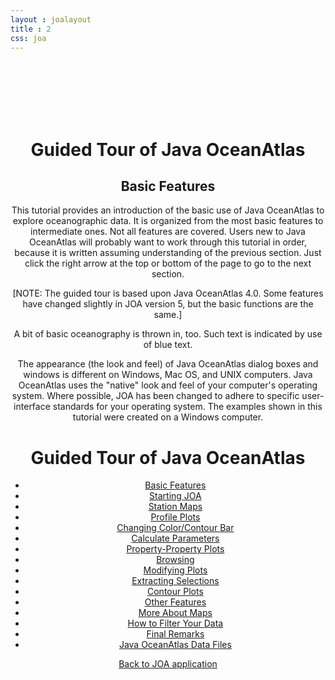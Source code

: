 ```yaml
---
layout : joalayout
title : 2
css: joa
---
```


<br><br><br><br><br>
<center>
<div id="container" class="tour page  row-fluid" style="max-width:150vh">
<div id="main_content" class="contained span8">
<div id="top"></div>        
<div id="guided_tour">
	<h1>Guided Tour of Java OceanAtlas </h1>
	<h2>Basic Features</h2>
	<div id="guided_tour_content">
	<p>This tutorial provides an introduction of the basic use of Java OceanAtlas to explore oceanographic data. It is organized from the most basic features to intermediate ones. Not all features are covered. Users new to Java OceanAtlas will probably want to work through this tutorial in order, because it is written assuming understanding of the previous section. Just click the right arrow at the top or bottom of the page to go to the next section.</p>
	<p>[NOTE: The guided tour is based upon Java OceanAtlas 4.0. Some features have changed slightly in JOA version 5, but the basic functions are the same.]	</p>
	<p class="oceanography_text">	A bit of basic oceanography is thrown in, too. Such text is indicated by use of blue text.</p>
	<p>The appearance (the look and feel) of Java OceanAtlas dialog boxes and windows is different on Windows, Mac OS, and UNIX computers. Java OceanAtlas uses the "native" look and feel of your computer's operating system. Where possible, JOA has been changed to adhere to specific user-interface standards for your operating system. The examples shown in this tutorial were created on a Windows computer.</p>
</div>
</div>
        </div>     
        <div id="right" class="span4">        
<h1>Guided Tour of Java OceanAtlas</h1>
<ul>
  <li class="active"><a href="/tour/1">Basic Features</a></li>
  <li><a href="/tour/2">Starting JOA</a></li>
  <li><a href="/tour/3">Station Maps</a></li>
  <li><a href="/tour/4">Profile Plots</a></li>
  <li><a href="/tour/5">Changing Color/Contour Bar</a></li>
  <li><a href="/tour/6">Calculate Parameters</a></li>
  <li><a href="/tour/7">Property-Property Plots</a></li>
  <li><a href="/tour/8">Browsing</a></li>
  <li><a href="/tour/9">Modifying Plots</a></li>
  <li><a href="/tour/10">Extracting Selections</a></li>
  <li><a href="/tour/11">Contour Plots</a></li>
  <li><a href="/tour/12">Other Features</a></li>
  <li><a href="/tour/13">More About Maps</a></li>
  <li><a href="/tour/14">How to Filter Your Data</a></li>
  <li><a href="/tour/15">Final Remarks</a></li>
  <li><a href="/tour/16">Java OceanAtlas Data Files</a></li>
</ul>
<p><a href="/joa" class="btn">Back to JOA application</a></p>
        </div>       
      </div>
</center>
